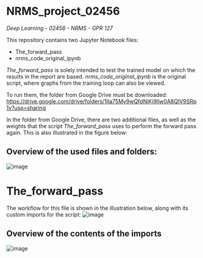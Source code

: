 # NRMS_project_02456
*Deep Learning - 02456 - NRMS - GPR 127*

This repository contains two Jupyter Notebook files:
- The_forward_pass
- nrms_code_original_ipynb

*The_forward_pass* is solely intended to test the trained model on which the results in the report are based. 
*nrms_code_original_ipynb* is the original script, where graphs from the training loop can also be viewed.

To run them, the folder from Google Drive must be downloaded:
https://drive.google.com/drive/folders/1lIa75My9wQfdNiKj9llw0A8QIV9SRp1v?usp=sharing 

In the folder from Google Drive, there are two additional files, as well as the weights that the script *The_forward_pass* uses to perform the forward pass again. This is also illustrated in the figure below:

## Overview of the used files and folders: 
![image](https://github.com/user-attachments/assets/4008c817-df65-4f51-9e5d-9d67d2e734b5)


# The_forward_pass
The workflow for this file is shown in the illustration below, along with its custom imports for the script:
![image](https://github.com/user-attachments/assets/44b306b0-43e4-422e-b48b-8f186d47cb84)

## Overview of the contents of the imports

![image](https://github.com/user-attachments/assets/c74b3cb5-a81a-4bc4-8858-ee256886449f)



